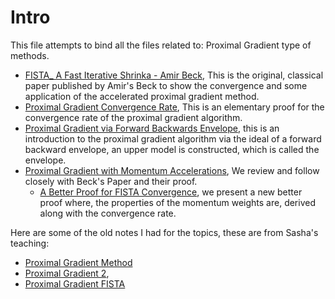 # Intro

This file attempts to bind all the files related to: Proximal Gradient type of methods. 

- [FISTA_ A Fast Iterative Shrinka - Amir Beck](FISTA_%20A%20Fast%20Iterative%20Shrinka%20-%20Amir%20Beck.pdf), This is the original, classical paper published by Amir's Beck to show the convergence and some application of the accelerated proximal gradient method.  
- [Proximal Gradient Convergence Rate](Proximal%20Gradient%20Convergence%20Rate.md), This is an elementary proof for the convergence rate of the proximal gradient algorithm. 
- [Proximal Gradient via Forward Backwards Envelope](Proximal%20Gradient%20via%20Forward%20Backwards%20Envelope.md), this is an introduction to the proximal gradient algorithm via the ideal of a forward backward envelope, an upper model is constructed, which is called the envelope. 
- [Proximal Gradient with Momentum Accelerations](Proximal%20Gradient%20with%20Momentum%20Accelerations.md), We review and follow closely with Beck's Paper and their proof. 
	- [A Better Proof for FISTA Convergence](A%20Better%20Proof%20for%20FISTA%20Convergence.md), we present a new better proof where, the properties of the momentum weights are, derived along with the convergence rate. 


Here are some of the old notes I had for the topics, these are from Sasha's teaching: 
- [Proximal Gradient Method](../../AMATH%20515%20Optimization%20Fundamentals/Proximal%20Gradient%20Descend/Proximal%20Gradient%20Method.md)
- [Proximal Gradient 2](../../AMATH%20515%20Optimization%20Fundamentals/Proximal%20Gradient%20Descend/Proximal%20Gradient%202.md), 
- [Proximal Gradient FISTA](../../AMATH%20515%20Optimization%20Fundamentals/Proximal%20Gradient%20Descend/Proximal%20Gradient%20FISTA.md)